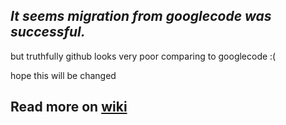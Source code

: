 ## _It seems migration from googlecode was successful._

but truthfully github looks very poor comparing to googlecode :(

hope this will be changed
## Read more on [wiki](../../wiki) ##

